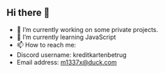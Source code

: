 ## Hi there 👋

- 🔭 I’m currently working on some private projects.
- 🌱 I’m currently learning JavaScript
- 📫 How to reach me:
 - Discord username: kreditkartenbetrug
 - Email address: m1337x@duck.com
